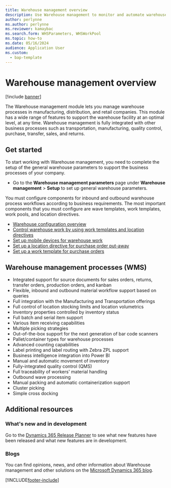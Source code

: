 ```yaml
---
title: Warehouse management overview
description: Use Warehouse management to monitor and automate warehouse processes. 
author: perlynne
ms.author: perlynne
ms.reviewer: kamaybac
ms.search.form: WHSParameters, WHSWorkPool
ms.topic: how-to
ms.date: 05/16/2024
audience: Application User
ms.custom: 
  - bap-template
---
```


# Warehouse management overview

[!include [banner](../includes/banner.md)]

The Warehouse management module lets you manage warehouse processes in manufacturing, distribution, and retail companies. This module has a wide range of features to support the warehouse facility at an optimal level, at any time. Warehouse management is fully integrated with other business processes such as transportation, manufacturing, quality control, purchase, transfer, sales, and returns.

## Get started

To start working with Warehouse management, you need to complete the setup of the general warehouse parameters to support the business processes of your company.

- Go to the **Warehouse management parameters** page under **Warehouse management** > **Setup** to set up general warehouse parameters.

You must configure components for inbound and outbound warehouse process workflows according to business requirements. The most important components that you must configure are wave templates, work templates, work pools, and location directives.

- [Warehouse configuration overview](warehouse-configuration.md)
- [Control warehouse work by using work templates and location directives](control-warehouse-location-directives.md)
- [Set up mobile devices for warehouse work](configure-mobile-devices-warehouse.md)
- [Set up a location directive for purchase order put-away](../transportation/tasks/set-up-location-directive-purchase-order-put-away.md)
- [Set up a work template for purchase orders](./tasks/set-up-work-template-purchase-orders.md)

## Warehouse management processes (WMS)

- Integrated support for source documents for sales orders, returns, transfer orders, production orders, and kanban  
- Flexible, inbound and outbound material workflow support based on queries
- Full integration with the Manufacturing and Transportation offerings
- Full control of location stocking limits and location volumetrics
- Inventory properties controlled by inventory status
- Full batch and serial item support
- Various item receiving capabilities
- Multiple picking strategies
- Out-of-the-box support for the next generation of bar code scanners
- Pallet/container types for warehouse processes
- Advanced counting capabilities
- Label printing and label routing with Zebra ZPL support
- Business intelligence integration into Power BI
- Manual and automatic movement of inventory
- Fully-integrated quality control (QMS)
- Full traceability of workers' material handling
- Outbound wave processing
- Manual packing and automatic containerization support
- Cluster picking
- Simple cross docking

## Additional resources

### What's new and in development

Go to the [Dynamics 365 Release Planner](https://releaseplans.microsoft.com/?app=Supply+Chain+Management) to see what new features have been released and what new features are in development.

### Blogs

You can find opinions, news, and other information about Warehouse management and other solutions on the [Microsoft Dynamics 365 blog](https://community.dynamics.com/b/msftdynamicsblog).



[!INCLUDE[footer-include](../../includes/footer-banner.md)]